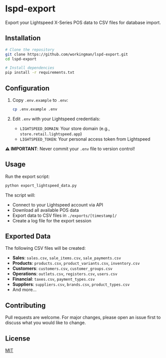 # lspd-export

Export your Lightspeed X-Series POS data to CSV files for database import.

## Installation

```bash
# Clone the repository
git clone https://github.com/workingman/lspd-export.git
cd lspd-export

# Install dependencies
pip install -r requirements.txt
```

## Configuration

1. Copy `.env.example` to `.env`:
   ```bash
   cp .env.example .env
   ```

2. Edit `.env` with your Lightspeed credentials:
   - `LIGHTSPEED_DOMAIN`: Your store domain (e.g., `store.retail.lightspeed.app`)
   - `LIGHTSPEED_TOKEN`: Your personal access token from Lightspeed

**⚠️ IMPORTANT**: Never commit your `.env` file to version control!

## Usage

Run the export script:

```bash
python export_lightspeed_data.py
```

The script will:
- Connect to your Lightspeed account via API
- Download all available POS data
- Export data to CSV files in `./exports/[timestamp]/`
- Create a log file for the export session

## Exported Data

The following CSV files will be created:
- **Sales**: `sales.csv`, `sale_items.csv`, `sale_payments.csv`
- **Products**: `products.csv`, `product_variants.csv`, `inventory.csv`
- **Customers**: `customers.csv`, `customer_groups.csv`
- **Operations**: `outlets.csv`, `registers.csv`, `users.csv`
- **Financial**: `taxes.csv`, `payment_types.csv`
- **Suppliers**: `suppliers.csv`, `brands.csv`, `product_types.csv`
- And more...

## Contributing

Pull requests are welcome. For major changes, please open an issue first to discuss what you would like to change.

## License

[MIT](https://choosealicense.com/licenses/mit/)